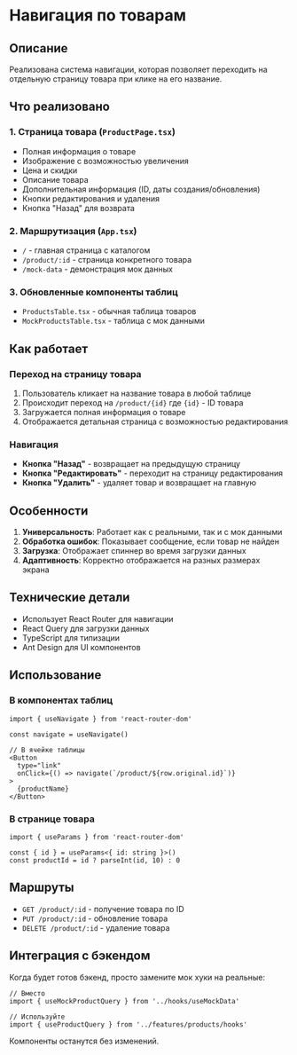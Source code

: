 # Навигация по товарам

## Описание

Реализована система навигации, которая позволяет переходить на отдельную страницу товара при клике на его название.

## Что реализовано

### 1. Страница товара (`ProductPage.tsx`)
- Полная информация о товаре
- Изображение с возможностью увеличения
- Цена и скидки
- Описание товара
- Дополнительная информация (ID, даты создания/обновления)
- Кнопки редактирования и удаления
- Кнопка "Назад" для возврата

### 2. Маршрутизация (`App.tsx`)
- `/` - главная страница с каталогом
- `/product/:id` - страница конкретного товара
- `/mock-data` - демонстрация мок данных

### 3. Обновленные компоненты таблиц
- `ProductsTable.tsx` - обычная таблица товаров
- `MockProductsTable.tsx` - таблица с мок данными

## Как работает

### Переход на страницу товара
1. Пользователь кликает на название товара в любой таблице
2. Происходит переход на `/product/{id}` где `{id}` - ID товара
3. Загружается полная информация о товаре
4. Отображается детальная страница с возможностью редактирования

### Навигация
- **Кнопка "Назад"** - возвращает на предыдущую страницу
- **Кнопка "Редактировать"** - переходит на страницу редактирования
- **Кнопка "Удалить"** - удаляет товар и возвращает на главную

## Особенности

1. **Универсальность**: Работает как с реальными, так и с мок данными
2. **Обработка ошибок**: Показывает сообщение, если товар не найден
3. **Загрузка**: Отображает спиннер во время загрузки данных
4. **Адаптивность**: Корректно отображается на разных размерах экрана

## Технические детали

- Использует React Router для навигации
- React Query для загрузки данных
- TypeScript для типизации
- Ant Design для UI компонентов

## Использование

### В компонентах таблиц
```tsx
import { useNavigate } from 'react-router-dom'

const navigate = useNavigate()

// В ячейке таблицы
<Button 
  type="link" 
  onClick={() => navigate(`/product/${row.original.id}`)}
>
  {productName}
</Button>
```

### В странице товара
```tsx
import { useParams } from 'react-router-dom'

const { id } = useParams<{ id: string }>()
const productId = id ? parseInt(id, 10) : 0
```

## Маршруты

- `GET /product/:id` - получение товара по ID
- `PUT /product/:id` - обновление товара
- `DELETE /product/:id` - удаление товара

## Интеграция с бэкендом

Когда будет готов бэкенд, просто замените мок хуки на реальные:

```tsx
// Вместо
import { useMockProductQuery } from '../hooks/useMockData'

// Используйте
import { useProductQuery } from '../features/products/hooks'
```

Компоненты останутся без изменений.
